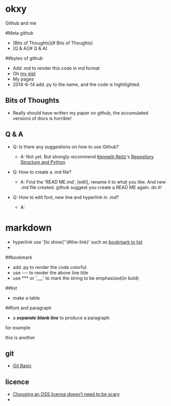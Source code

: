 okxy
====

Github and me


#Meta github
* [Bits of Thoughts](# Bits of Thoughts)
* [Q & A](# Q & A)

##bytes of github
* Add .md to render this code in md format
* Oh [my gist](https://gist.github.com/okxy)
* My pages
* 2014-6-14 add .py to the name, and the code is hightlighted.

## Bits of Thoughts
* Really should have written my paper on github, the accumulated versions of docs is horrible!


## Q & A
* Q: Is there any suggestions on how to use Github?
  * A: Not yet. But strongly recommend [Kenneth Reitz](http://kennethreitz.org/)'s [Repository Structure and Python](http://kennethreitz.org/repository-structure-and-python/)   
* Q: How to create a .md file?
   * A: Find the 'READ ME.md', [edit], rename it to what you like. And new .md file created. github suggest you create a READ ME again. do it!

* Q: How to edit font, new line and hyperlink in .md?
   * A: 

markdown
====
* hyperlink use '[to show]''(#the-link)' such as [bookmark to list](#list) 
* 

##bookmark

* add .py to render the code colorful
* use --- to render the above line title
* use *** or '___' to mark the string to be emphasized(in bold) 

##list
* make a table

##font and paragraph
* a ***separate blank line*** to produce a paragraph

for example

this is another


## git
* [Git Basic](http://git-scm.com/book/en/Getting-Started-Git-Basics)


## licence
* [Choosing an OSS license doesn’t need to be scary](http://choosealicense.com/)
* 
